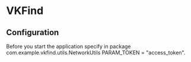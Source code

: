 # VKFind
## Configuration
Before you start the application specify in package com.example.vkfind.utils.NetworkUtils PARAM_TOKEN = "access_token".
